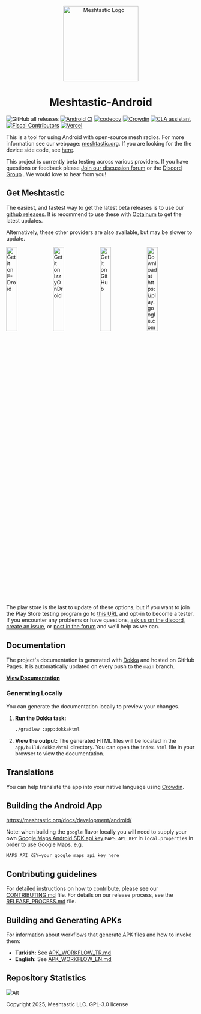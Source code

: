 <p align="center">
  <img src=".github/meshtastic_logo.png" alt="Meshtastic Logo" width="200"/>
</p>
<h1 align="center">Meshtastic-Android</h1>

![GitHub all releases](https://img.shields.io/github/downloads/meshtastic/meshtastic-android/total)
[![Android CI](https://github.com/meshtastic/Meshtastic-Android/actions/workflows/pull-request.yml/badge.svg?branch=main)](https://github.com/meshtastic/Meshtastic-Android/actions/workflows/pull-request.yml)
[![codecov](https://codecov.io/gh/meshtastic/Meshtastic-Android/graph/badge.svg)](https://codecov.io/gh/meshtastic/Meshtastic-Android)
[![Crowdin](https://badges.crowdin.net/e/f440f1a5e094a5858dd86deb1adfe83d/localized.svg)](https://crowdin.meshtastic.org/android)
[![CLA assistant](https://cla-assistant.io/readme/badge/meshtastic/Meshtastic-Android)](https://cla-assistant.io/meshtastic/Meshtastic-Android)
[![Fiscal Contributors](https://opencollective.com/meshtastic/tiers/badge.svg?label=Fiscal%20Contributors&color=deeppink)](https://opencollective.com/meshtastic/)
[![Vercel](https://img.shields.io/static/v1?label=Powered%20by&message=Vercel&style=flat&logo=vercel&color=000000)](https://vercel.com?utm_source=meshtastic&utm_campaign=oss)

This is a tool for using Android with open-source mesh radios. For more information see our webpage: [meshtastic.org](https://www.meshtastic.org). If you are looking for the the device side code, see [here](https://github.com/meshtastic/Meshtastic-device).

This project is currently beta testing across various providers. If you have questions or feedback please [Join our discussion forum](https://github.com/orgs/meshtastic/discussions) or the [Discord Group](https://discord.gg/meshtastic) . We would love to hear from you!



## Get Meshtastic

The easiest, and fastest way to get the latest beta releases is to use our [github releases](https://github.com/meshtastic/Meshtastic-Android/releases). It is recommend to use these with [Obtainum](https://github.com/ImranR98/Obtainium) to get the latest updates.

Alternatively, these other providers are also available, but may be slower to update. 

[<img src="https://fdroid.gitlab.io/artwork/badge/get-it-on.png"
alt="Get it on F-Droid"
width="24%">](https://f-droid.org/packages/com.geeksville.mesh/)
[<img src="https://gitlab.com/IzzyOnDroid/repo/-/raw/master/assets/IzzyOnDroid.png"
alt="Get it on IzzyOnDroid"
width="24%">](https://apt.izzysoft.de/fdroid/index/apk/com.geeksville.mesh)
[<img src="https://github.com/machiav3lli/oandbackupx/blob/034b226cea5c1b30eb4f6a6f313e4dadcbb0ece4/badge_github.png"
alt="Get it on GitHub"
width="24%">](https://github.com/meshtastic/Meshtastic-Android/releases)
[<img src="https://play.google.com/intl/en_us/badges/static/images/badges/en_badge_web_generic.png"
alt="Download at https://play.google.com/store/apps/details?id=com.geeksville.mesh]"
width="24%">](https://play.google.com/store/apps/details?id=com.geeksville.mesh&referrer=utm_source%3Dgithub-android-readme)

The play store is the last to update of these options, but if you want to join the Play Store testing program go to [this URL](https://play.google.com/apps/testing/com.geeksville.mesh) and opt-in to become a tester.
If you encounter any problems or have questions, [ask us on the discord](https://discord.gg/meshtastic), [create an issue](https://github.com/meshtastic/Meshtastic-Android/issues), or [post in the forum](https://github.com/orgs/meshtastic/discussions) and we'll help as we can.

## Documentation

The project's documentation is generated with [Dokka](https://kotlinlang.org/docs/dokka-introduction.html) and hosted on GitHub Pages. It is automatically updated on every push to the `main` branch.

[**View Documentation**](https://meshtastic.github.io/Meshtastic-Android/)

### Generating Locally

You can generate the documentation locally to preview your changes.

1.  **Run the Dokka task:**
    ```bash
    ./gradlew :app:dokkaHtml
    ```
2.  **View the output:**
    The generated HTML files will be located in the `app/build/dokka/html` directory. You can open the `index.html` file in your browser to view the documentation.

## Translations

You can help translate the app into your native language using [Crowdin](https://crowdin.meshtastic.org/android).

## Building the Android App

https://meshtastic.org/docs/development/android/

Note: when building the `google` flavor locally you will need to supply your own [Google Maps Android SDK api key](https://developers.google.com/maps/documentation/android-sdk/get-api-key) `MAPS_API_KEY` in `local.properties` in order to use Google Maps.
e.g.
```properties
MAPS_API_KEY=your_google_maps_api_key_here
```

## Contributing guidelines

For detailed instructions on how to contribute, please see our [CONTRIBUTING.md](CONTRIBUTING.md) file.
For details on our release process, see the [RELEASE_PROCESS.md](RELEASE_PROCESS.md) file.

## Building and Generating APKs

For information about workflows that generate APK files and how to invoke them:
- **Turkish:** See [APK_WORKFLOW_TR.md](APK_WORKFLOW_TR.md)
- **English:** See [APK_WORKFLOW_EN.md](APK_WORKFLOW_EN.md)

## Repository Statistics

![Alt](https://repobeats.axiom.co/api/embed/1d75239069a6d671fe0b8f80b2e1bf590a98f0eb.svg "Repobeats analytics image")

Copyright 2025, Meshtastic LLC. GPL-3.0 license
